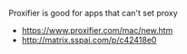 Proxifier is good for apps that can't set proxy

- https://www.proxifier.com/mac/new.htm
- http://matrix.sspai.com/p/c42418e0

